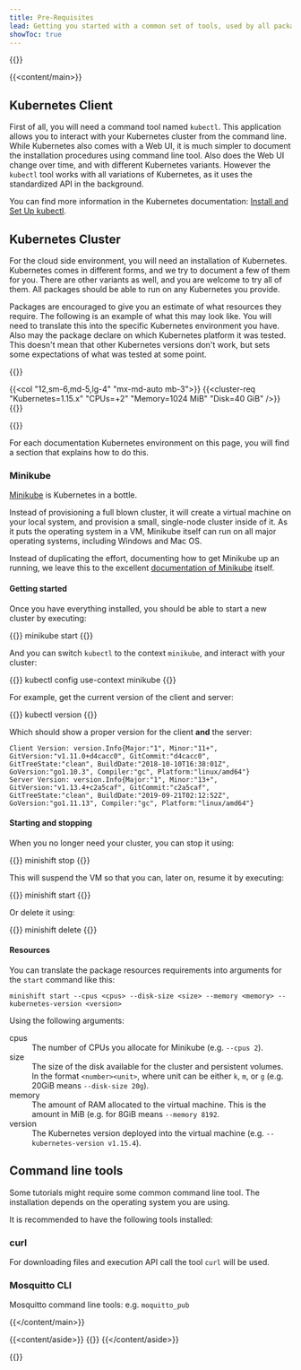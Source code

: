 ```yaml
---
title: Pre-Requisites
lead: Getting you started with a common set of tools, used by all packages.
showToc: true
---
```


{{<content>}}

{{<content/main>}}

## Kubernetes Client

First of all, you will need a command tool named `kubectl`. This application allows you to interact with
your Kubernetes cluster from the command line. While Kubernetes also comes with a Web UI, it is much simpler
to document the installation procedures using command line tool. Also does the Web UI change over time, and
with different Kubernetes variants. However the `kubectl` tool works with all variations of Kubernetes, as it
uses the standardized API in the background.

You can find more information in the Kubernetes documentation: [Install and Set Up kubectl](https://kubernetes.io/docs/tasks/tools/install-kubectl/).

## Kubernetes Cluster

For the cloud side environment, you will need an installation of Kubernetes. Kubernetes comes in
different forms, and we try to document a few of them for you. There are other variants as well,
and you are welcome to try all of them. All packages should be able to run on any Kubernetes
you provide.

Packages are encouraged to give you an estimate of what resources they require. The following is
an example of what this may look like. You will need to translate this into the specific
Kubernetes environment you have. Also may the package declare on which Kubernetes platform
it was tested. This doesn't mean that other Kubernetes versions don't work, but sets some
expectations of what was tested at some point.

{{<row>}}

{{<col "12,sm-6,md-5,lg-4" "mx-md-auto mb-3">}}
{{<cluster-req "Kubernetes=1.15.x" "CPUs=+2" "Memory=1024 MiB" "Disk=40 GiB" />}}
{{</col>}}

{{</row>}}

For each documentation Kubernetes environment on this page, you will
find a section that explains how to do this.

### Minikube

[Minikube](https://kubernetes.io/docs/setup/learning-environment/minikube/) is Kubernetes in a bottle.

Instead of provisioning a full blown cluster, it will create a virtual machine on your local system, and
provision a small, single-node cluster inside of it. As it puts the operating system in a VM, Minikube itself
can run on all major operating systems, including Windows and Mac OS.

Instead of duplicating the effort, documenting how to get Minikube up an running, we leave this to the
excellent [documentation of Minikube](https://kubernetes.io/docs/tasks/tools/install-minikube/) itself.

#### Getting started

Once you have everything installed, you should be able to start a new cluster by executing:

{{<clipboard>}}
    minikube start
{{</clipboard>}}

And you can switch `kubectl` to the context `minikube`, and interact with your cluster:

{{<clipboard>}}
    kubectl config use-context minikube
{{</clipboard>}}

For example, get the current version of the client and server:

{{<clipboard>}}
    kubectl version
{{</clipboard>}}

Which should show a proper version for the client **and** the server:

    Client Version: version.Info{Major:"1", Minor:"11+", GitVersion:"v1.11.0+d4cacc0", GitCommit:"d4cacc0", GitTreeState:"clean", BuildDate:"2018-10-10T16:38:01Z", GoVersion:"go1.10.3", Compiler:"gc", Platform:"linux/amd64"}
    Server Version: version.Info{Major:"1", Minor:"13+", GitVersion:"v1.13.4+c2a5caf", GitCommit:"c2a5caf", GitTreeState:"clean", BuildDate:"2019-09-21T02:12:52Z", GoVersion:"go1.11.13", Compiler:"gc", Platform:"linux/amd64"}

#### Starting and stopping

When you no longer need your cluster, you can stop it using:

{{<clipboard>}}
    minishift stop
{{</clipboard>}}

This will suspend the VM so that you can, later on, resume it by
executing:

{{<clipboard>}}
    minishift start
{{</clipboard>}}

Or delete it using:

{{<clipboard>}}
    minishift delete
{{</clipboard>}}

#### Resources

You can translate the package resources requirements into arguments for the `start` command like this:

    minishift start --cpus <cpus> --disk-size <size> --memory <memory> --kubernetes-version <version>

Using the following arguments:

<dl class="row">

<dt class="col-sm-2">cpus</dt>
<dd class="col-sm-10">The number of CPUs you allocate for Minikube (e.g. <code>--cpus 2</code>).</dd>

<dt class="col-sm-2">size</dt>
<dd class="col-sm-10">
The size of the disk available for the cluster and persistent volumes. In the format <code>&lt;number&gt;&lt;unit&gt;</code>,
where unit can be either <code>k</code>, <code>m</code>, or <code>g</code> (e.g. 20GiB means <code>--disk-size 20g</code>).
</dd>

<dt class="col-sm-2">memory</dt>
<dd class="col-sm-10">
The amount of RAM allocated to the virtual machine. This is the amount in MiB (e.g. for 8GiB means <code>--memory 8192</code>.
</dd>

<dt class="col-sm-2">version</dt>
<dd class="col-sm-10">
The Kubernetes version deployed into the virtual machine (e.g. <code>--kubernetes-version v1.15.4</code>). 
</dd>

</dl>

## Command line tools

Some tutorials might require some common command line tool. The installation depends on the
operating system you are using.

It is recommended to have the following tools installed:

### curl

For downloading files and execution API call the tool `curl` will be used.

### Mosquitto CLI

Mosquitto command line tools: e.g. `moquitto_pub`

{{</content/main>}}

{{<content/aside>}}
{{<toc sticky="true">}}
{{</content/aside>}}

{{</content>}}
